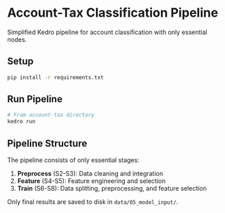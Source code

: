 # Account-Tax Classification Pipeline

Simplified Kedro pipeline for account classification with only essential nodes.

## Setup

```bash
pip install -r requirements.txt
```

## Run Pipeline

```bash
# From account-tax directory
kedro run
```

## Pipeline Structure

The pipeline consists of only essential stages:
1. **Preprocess** (S2-S3): Data cleaning and integration
2. **Feature** (S4-S5): Feature engineering and selection  
3. **Train** (S6-S8): Data splitting, preprocessing, and feature selection

Only final results are saved to disk in `data/05_model_input/`.
